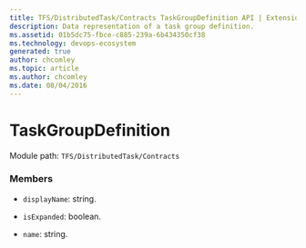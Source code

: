 ```yaml
---
title: TFS/DistributedTask/Contracts TaskGroupDefinition API | Extensions for Azure DevOps Services
description: Data representation of a task group definition.
ms.assetid: 01b5dc75-fbce-c885-239a-6b434350cf38
ms.technology: devops-ecosystem
generated: true
author: chcomley
ms.topic: article
ms.author: chcomley
ms.date: 08/04/2016
---
```


# TaskGroupDefinition

Module path: `TFS/DistributedTask/Contracts`


### Members

* `displayName`: string. 

* `isExpanded`: boolean. 

* `name`: string. 

